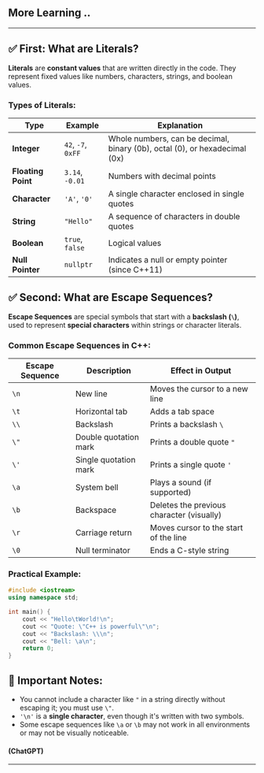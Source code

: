 ## More Learning ..

---

## ✅ First: What are **Literals**?

**Literals** are **constant values** that are written directly in the code. They represent fixed values like numbers, characters, strings, and boolean values.

### Types of Literals:

| Type               | Example            | Explanation                                                                |
| ------------------ | ------------------ | -------------------------------------------------------------------------- |
| **Integer**        | `42`, `-7`, `0xFF` | Whole numbers, can be decimal, binary (0b), octal (0), or hexadecimal (0x) |
| **Floating Point** | `3.14`, `-0.01`    | Numbers with decimal points                                                |
| **Character**      | `'A'`, `'0'`       | A single character enclosed in single quotes                               |
| **String**         | `"Hello"`          | A sequence of characters in double quotes                                  |
| **Boolean**        | `true`, `false`    | Logical values                                                             |
| **Null Pointer**   | `nullptr`          | Indicates a null or empty pointer (since C++11)                            |

## ✅ Second: What are **Escape Sequences**?

**Escape Sequences** are special symbols that start with a **backslash (`\`)**, used to represent **special characters** within strings or character literals.

### Common Escape Sequences in C++:

| Escape Sequence | Description           | Effect in Output                          |
| --------------- | --------------------- | ----------------------------------------- |
| `\n`            | New line              | Moves the cursor to a new line            |
| `\t`            | Horizontal tab        | Adds a tab space                          |
| `\\`            | Backslash             | Prints a backslash `\`                    |
| `\"`            | Double quotation mark | Prints a double quote `"`                 |
| `\'`            | Single quotation mark | Prints a single quote `'`                 |
| `\a`            | System bell           | Plays a sound (if supported)              |
| `\b`            | Backspace             | Deletes the previous character (visually) |
| `\r`            | Carriage return       | Moves cursor to the start of the line     |
| `\0`            | Null terminator       | Ends a C-style string                     |

### Practical Example:

```cpp
#include <iostream>
using namespace std;

int main() {
    cout << "Hello\tWorld!\n";
    cout << "Quote: \"C++ is powerful\"\n";
    cout << "Backslash: \\\n";
    cout << "Bell: \a\n";
    return 0;
}
```

## 📌 Important Notes:

- You cannot include a character like `"` in a string directly without escaping it; you must use `\"`.
- `'\n'` is a **single character**, even though it's written with two symbols.
- Some escape sequences like `\a` or `\b` may not work in all environments or may not be visually noticeable.

#### (ChatGPT)

---
